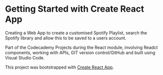 # Getting Started with Create React App

Creating a Web App to create a customised Spotify Playlist, search the Spotify library and allow this to be saved to a users account.

Part of the Codecademy Projects during the React module, involving Readct components, working with APIs, GIT version control/GitHub and built using Visual Studio Code.

This project was bootstrapped with [Create React App](https://github.com/facebook/create-react-app).
